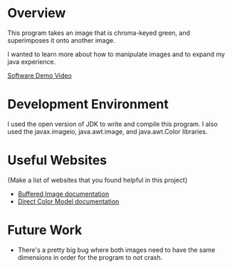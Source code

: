 # Overview

This program takes an image that is chroma-keyed green, and superimposes it onto another image.

I wanted to learn more about how to manipulate images and to expand my java experience.

[Software Demo Video](https://www.youtube.com/watch?v=LIbbB57RYeQ)

# Development Environment

I used the open version of JDK to write and compile this program. I also used the javax.imageio, java.awt.image, and java.awt.Color libraries.

# Useful Websites

{Make a list of websites that you found helpful in this project}
* [Buffered Image documentation](https://docs.oracle.com/javase/7/docs/api/java/awt/image/BufferedImage.html)
* [Direct Color Model documentation](https://docs.oracle.com/javase/7/docs/api/java/awt/image/DirectColorModel.html)

# Future Work

* There's a pretty big bug where both images need to have the same dimensions in order for the program to not crash.
